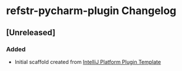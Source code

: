 <!-- Keep a Changelog guide -> https://keepachangelog.com -->

# refstr-pycharm-plugin Changelog

## [Unreleased]
### Added
- Initial scaffold created from [IntelliJ Platform Plugin Template](https://github.com/JetBrains/intellij-platform-plugin-template)
